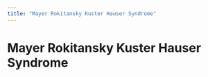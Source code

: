 ```yaml
---
title: "Mayer Rokitansky Kuster Hauser Syndrome"
---
```


# Mayer Rokitansky Kuster Hauser Syndrome


